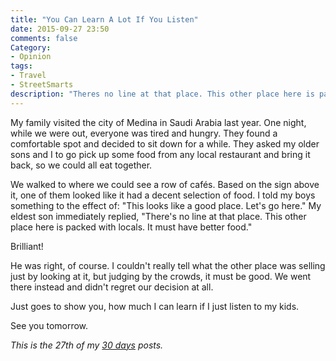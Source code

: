 ```yaml
---
title: "You Can Learn A Lot If You Listen"
date: 2015-09-27 23:50
comments: false
Category:
- Opinion
tags:
- Travel
- StreetSmarts
description: "Theres no line at that place. This other place here is packed with locals. It must have better food."
---
```


My family visited the city of Medina in Saudi Arabia last year. One night, while we were out, everyone was tired and hungry. They found a comfortable spot and decided to sit down for a while. They asked my older sons and I to go pick up some food from any local restaurant and bring it back, so we could all eat together. 

<!-- more -->

We walked to where we could see a row of cafés. Based on the sign above it, one of them looked like it had a decent selection of food. I told my boys something to the effect of: "This looks like a good place. Let's go here." My eldest son immediately replied, "There's no line at that place. This other place here is packed with locals. It must have better food."

Brilliant! 

He was right, of course. I couldn't really tell what the other place was selling just by looking at it, but judging by the crowds, it must be good. We went there instead and didn't regret our decision at all. 

Just goes to show you, how much I can learn if I just listen to my kids.

See you tomorrow.

_This is the 27th of my [30 days][] posts._

[30 days]: /2015/08/31/30-days/
